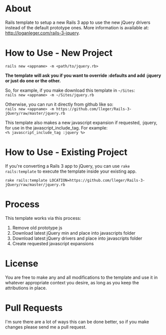 About
=====
Rails template to setup a new Rails 3 app to use the new jQuery drivers instead of the default prototype ones. More information is available at: http://loganleger.com/rails-3-jquery.

How to Use - New Project
========================
`rails new <appname> -m <path/to/jquery.rb>`

**The template will ask you if you want to override :defaults and add :jquery or just do one or the other.**

So, for example, if you make download this template in `~/Sites`:<br>
`rails new <appname> -m ~/Sites/jquery.rb`

Otherwise, you can run it directly from github like so:<br>
`rails new <appname> -m https://github.com/lleger/Rails-3-jQuery/raw/master/jquery.rb`

This template also makes a new javascript expansion if requested, :jquery, for use in the javascript_include_tag. For example:<br>
`<% javascript_include_tag :jquery %>`

How to Use - Existing Project
=============================
If you're converting a Rails 3 app to jQuery, you can use
`rake rails:template` to execute the template inside your existing app.

`rake rails:template LOCATION=https://github.com/lleger/Rails-3-jQuery/raw/master/jquery.rb`

Process
=======
This template works via this process:

1.	Remove old prototype js
2.  Download latest jQuery min and place into javascripts folder
3.  Download latest jQuery drivers and place into javascripts folder
4.  Create requested javascript expansions

License
=======
You are free to make any and all modifications to the template and use it in whatever appropriate context you desire, as long as you keep the attributions in place.

Pull Requests
=============
I'm sure there are a lot of ways this can be done better, so if you make changes please send me a pull request.
